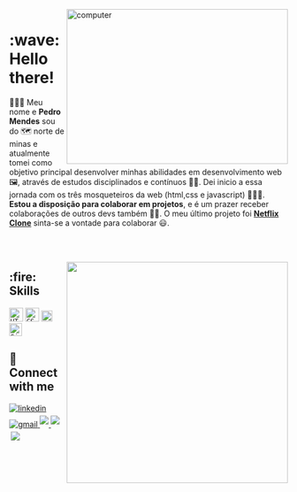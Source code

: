 <img src="https://raw.githubusercontent.com/MicaelliMedeiros/micaellimedeiros/master/image/computer-illustration.png" min-width="400px" max-width="400px" width="400px" height="280em" align="right" alt="computer">

<h1>:wave: Hello there!</h1>

🧑🏻‍💻 Meu nome e **Pedro Mendes** sou do 🗺️ norte de minas e atualmente tomei como objetivo principal desenvolver minhas abilidades em desenvolvimento web 🖼️, através de estudos disciplinados e contínuos 💪🏻. Dei inicio a essa jornada com os três mosqueteiros da web (html,css e javascript) 👨‍👩‍👦. **Estou a disposição para colaborar em projetos**, e é um prazer receber colaborações de outros devs também 🤝🏻. O meu último projeto foi <strong><a href="https://github.com/devpedrom/netflix-clone" target="_blank">Netflix Clone</a></strong> sinta-se a vontade para colaborar 😃.

<br><br>

<img
    src="https://github-readme-stats.vercel.app/api?username=devpedrom&hide=stars,prs&count_private=true&include_all_commits=true&show_icons=true&hide_title=true&title_color=3b18be&text_color=3b18be&icon_color=d28962&border_color=ce6774&bg_color=0d1117&&disable_animations=true"
    min-width="400em" max-width="400em" width="400em" align="right"/>

<h2>:fire: Skills</h2>

<code><img src="https://profilinator.rishav.dev/skills-assets/html5-original-wordmark.svg" alt="HTML5" height="25"/></code>
<code><img src="https://profilinator.rishav.dev/skills-assets/css3-original-wordmark.svg" alt="CSS3" height="25"/></code>
<code><img src="https://profilinator.rishav.dev/skills-assets/javascript-original.svg" alt="JavaScript" height="20"/></code>
<code><img src="https://profilinator.rishav.dev/skills-assets/git-scm-icon.svg" alt="Git" height="23"/></code>

<h2>🔗 Connect with me</h2>

<div align="left">
  <a href="https://linkedin.com/in/pedro-mendes-5b5769220" target="_blank">
    <img src="https://img.shields.io/badge/-linkedin-1C1C1C?style=flat-square&logo=Linkedin&logoColor=3b18be&color=0d1117"
      alt="linkedin" style="margin-bottom: 5px;" />
  </a>
    <a href="mailto:info@example.com?&subject=&cc=&bcc=&body=contato.devpedrom@gmail.com%0A%F0%9F%91%8B%20Hi,%20I%20came%20from%20Github!" target="_blank">
    <img src="https://img.shields.io/badge/-gmail-1C1C1C?style=flat-square&logo=Gmail&logoColor=3b18be&color=0d1117"
      alt="gmail" style="margin-bottom: 5px;" />
  </a>
  <a href="https://www.instagram.com/devpedrom" target="_blank">
    <img src="https://img.shields.io/badge/-instagram-1C1C1C?style=flat-square&logo=instagram&logoColor=3b18be&color=0d1117" style="margin-bottom: 5px;"/>
  </a>
  <a href="https://www.buymeacoffee.com/pedromendes" target="_blank">
    <img src="https://img.shields.io/badge/-donate-1C1C1C?style=flat-square&logo=buymeacoffee&logoColor=3b18be&color=0d1117" style="margin-bottom: 5px;"/>
  </a>
   <a href="https://www.buymeacoffee.com/pedromendes" target="_blank" style="display: inline-block;">
    <img align="right" src="https://komarev.com/ghpvc/?username=devpedrom&style=flat-square&color=3b18be"/>
  </a>
</div>

<!-- <img
    src="https://spotify-github-profile.vercel.app/api/view.svg?uid=pedro-craft&cover_image=true&theme=novatorem" /> -->

